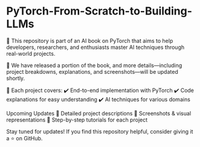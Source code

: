 # PyTorch-From-Scratch-to-Building-LLMs

📖 This repository is part of an AI book on PyTorch that aims to help developers, researchers, and enthusiasts master AI techniques through real-world projects.

🚀 We have released a portion of the book, and more details—including project breakdowns, explanations, and screenshots—will be updated shortly.

📌 Each project covers:
✔️ End-to-end implementation with PyTorch
✔️ Code explanations for easy understanding
✔️ AI techniques for various domains

Upcoming Updates
🔹 Detailed project descriptions
🔹 Screenshots & visual representations
🔹 Step-by-step tutorials for each project

Stay tuned for updates! If you find this repository helpful, consider giving it a ⭐ on GitHub.
